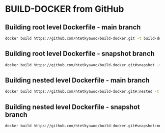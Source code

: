 # BUILD-DOCKER from GitHub

## Building root level Dockerfile - main branch

```sh
docker build https://github.com/htetkyawoo/build-docker.git -t build-docker:main
```

## Building root level Dockerfile - snapshot branch

```sh
docker build https://github.com/htetkyawoo/build-docker.git#snapshot -t build-docker:snapshot
```

## Building nested level Dockerfile - main branch

```sh
docker build https://github.com/htetkyawoo/build-docker.git#:nested -t build-docker:main
```

## Building nested level Dockerfile - snapshot branch

```sh
docker build https://github.com/htetkyawoo/build-docker.git#snapshot:nested -t build-docker:snapshot
```
